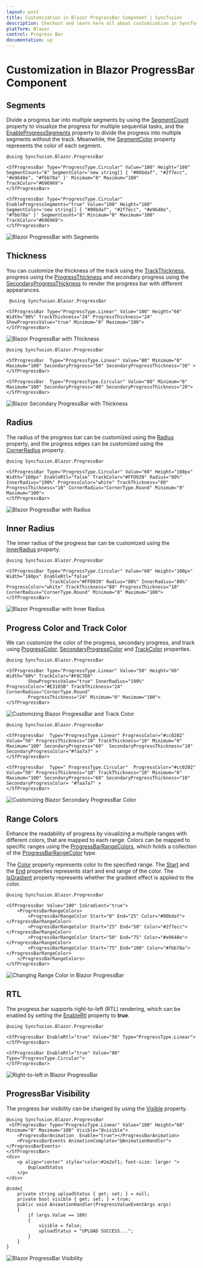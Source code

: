 ```yaml
---
layout: post
title: Customization in Blazor ProgressBar Component | Syncfusion
description: Checkout and learn here all about customization in Syncfusion Blazor ProgressBar component and more.
platform: Blazor
control: Progress Bar 
documentation: ug
---
```


# Customization in Blazor ProgressBar Component

## Segments

Divide a progress bar into multiple segments by using the [SegmentCount](https://help.syncfusion.com/cr/blazor/Syncfusion.Blazor.ProgressBar.SfProgressBar.html#Syncfusion_Blazor_ProgressBar_SfProgressBar_SegmentCount) property to visualize the progress for multiple sequential tasks, and the [EnableProgressSegments](https://help.syncfusion.com/cr/blazor/Syncfusion.Blazor.ProgressBar.SfProgressBar.html#Syncfusion_Blazor_ProgressBar_SfProgressBar_EnableProgressSegments) property to divide the progress  into multiple segments without the track. Meanwhile, the [SegmentColor](https://help.syncfusion.com/cr/blazor/Syncfusion.Blazor.ProgressBar.SfProgressBar.html#Syncfusion_Blazor_ProgressBar_SfProgressBar_SegmentColor) property represents the color of each segment.

```cshtml
@using Syncfusion.Blazor.ProgressBar

<SfProgressBar Type="ProgressType.Circular" Value="100" Height="180" SegmentCount="8" SegmentColor='new string[] { "#00bdaf", "#2f7ecc", "#e9648e", "#fbb78a" }' Minimum="0" Maximum="100" TrackColor="#696969">
</SfProgressBar>

<SfProgressBar Type="ProgressType.Circular" EnableProgressSegments="true" Value="100" Height="180" SegmentColor='new string[] { "#00bdaf", "#2f7ecc", "#e9648e", "#fbb78a" }' SegmentCount="8" Minimum="0" Maximum="100" TrackColor="#696969">
</SfProgressBar>
```

![Blazor ProgressBar with Segments](images/blazor-progressbar-with-segments.png)

## Thickness

You can customize the thickness of the track using the [TrackThickness](https://help.syncfusion.com/cr/blazor/Syncfusion.Blazor.ProgressBar.SfProgressBar.html#Syncfusion_Blazor_ProgressBar_SfProgressBar_TrackThickness), progress using the [ProgressThickness](https://help.syncfusion.com/cr/blazor/Syncfusion.Blazor.ProgressBar.SfProgressBar.html#Syncfusion_Blazor_ProgressBar_SfProgressBar_ProgressThickness) and secondary progress using the [SecondaryProgressThickness](https://help.syncfusion.com/cr/blazor/Syncfusion.Blazor.ProgressBar.SfProgressBar.html#Syncfusion_Blazor_ProgressBar_SfProgressBar_SecondaryProgressThickness) to render the progress bar with different appearances.  

```cshtml
 @using Syncfusion.Blazor.ProgressBar

<SfProgressBar Type="ProgressType.Linear" Value="100" Height="60" Width="90%" TrackThickness="24" ProgressThickness="24" ShowProgressValue="true" Minimum="0" Maximum="100">
</SfProgressBar>
```

![Blazor ProgressBar with Thickness](images/blazor-progressbar-with-thickness.png)


```cshtml
@using Syncfusion.Blazor.ProgressBar

<SfProgressBar  Type="ProgressType.Linear" Value="80" Minimum="0" Maximum="100" SecondaryProgress="50" SecondaryProgressThickness="30" >
</SfProgressBar>

<SfProgressBar  Type="ProgressType.Circular" Value="80" Minimum="0" Maximum="100" SecondaryProgress="40" SecondaryProgressThickness="20">
</SfProgressBar>
```

![Blazor Secondary ProgressBar with Thickness](images/blazor-progressbar-secondaryprogressbar-thickness.png)

## Radius

The radius of the progress bar can be customized using the [Radius](https://help.syncfusion.com/cr/blazor/Syncfusion.Blazor.ProgressBar.SfProgressBar.html#Syncfusion_Blazor_ProgressBar_SfProgressBar_Radius) property, and the progress edges can be customized using the [CornerRadius](https://help.syncfusion.com/cr/blazor/Syncfusion.Blazor.ProgressBar.SfProgressBar.html#Syncfusion_Blazor_ProgressBar_SfProgressBar_CornerRadius) property.

```cshtml
@using Syncfusion.Blazor.ProgressBar

<SfProgressBar Type="ProgressType.Circular" Value="60" Height="160px" Width="160px" EnableRtl="false" TrackColor="#FFD939" Radius="80%" InnerRadius="190%" ProgressColor="white" TrackThickness="80" ProgressThickness="10" CornerRadius="CornerType.Round" Minimum="0" Maximum="100">
</SfProgressBar>
```

![Blazor ProgressBar with Radius](images/blazor-progressbar-with-radius.png)

## Inner Radius

The inner radius of the progress bar can be customized using the [InnerRadius](https://help.syncfusion.com/cr/blazor/Syncfusion.Blazor.ProgressBar.SfProgressBar.html#Syncfusion_Blazor_ProgressBar_SfProgressBar_InnerRadius) property.

```cshtml
@using Syncfusion.Blazor.ProgressBar

<SfProgressBar Type="ProgressType.Circular" Value="60" Height="160px" Width="160px" EnableRtl="false"
                TrackColor="#FFD939" Radius="80%" InnerRadius="80%" ProgressColor="white" TrackThickness="80" ProgressThickness="10" CornerRadius="CornerType.Round" Minimum="0" Maximum="100">
</SfProgressBar>
```

![Blazor ProgressBar with Inner Radius](images/blazor-progressbar-with-inner-radius.png)

## Progress Color and Track Color

We can customize the color of the progress, secondary progress, and track using [ProgressColor](https://help.syncfusion.com/cr/blazor/Syncfusion.Blazor.ProgressBar.SfProgressBar.html#Syncfusion_Blazor_ProgressBar_SfProgressBar_ProgressColor), [SecondaryProgressColor](https://help.syncfusion.com/cr/blazor/Syncfusion.Blazor.ProgressBar.SfProgressBar.html#Syncfusion_Blazor_ProgressBar_SfProgressBar_SecondaryProgressColor) and [TrackColor](https://help.syncfusion.com/cr/blazor/Syncfusion.Blazor.ProgressBar.SfProgressBar.html#Syncfusion_Blazor_ProgressBar_SfProgressBar_TrackColor) properties. 

```cshtml
@using Syncfusion.Blazor.ProgressBar

<SfProgressBar Type="ProgressType.Linear" Value="50" Height="60" Width="90%" TrackColor="#F8C7D8"
        ShowProgressValue="true" InnerRadius="190%" ProgressColor="#E3165B" TrackThickness="24" CornerRadius="CornerType.Round"
        ProgressThickness="24" Minimum="0" Maximum="100">
</SfProgressBar>
```

![Customizing Blazor ProgressBar and Track Color](images/blazor-progressbar-and-trackbar-with-custom-color.png)

```cshtml
@using Syncfusion.Blazor.ProgressBar

<SfProgressBar  Type="ProgressType.Linear" ProgressColor="#cc0202" Value="50" ProgressThickness="10" TrackThickness="10" Minimum="0" Maximum="100" SecondaryProgress="60"  SecondaryProgressThickness="10" SecondaryProgressColor="#faa7a7" >
</SfProgressBar>

<SfProgressBar  Type=" ProgressType.Circular"  ProgressColor="#cc0202" Value="50" ProgressThickness="10" TrackThickness="10" Minimum="0" Maximum="100" SecondaryProgress="60" SecondaryProgressThickness="10" SecondaryProgressColor= "#faa7a7" >
</SfProgressBar>
```

![Customizing Blazor Secondary ProgressBar Color](images/blazor-progressbar-secondaryprogressbar-color.png)

## Range Colors

Enhance the readability of progress by visualizing a multiple ranges with different colors, that are mapped to each range. Colors can be mapped to specific ranges using the [ProgressBarRangeColors](https://help.syncfusion.com/cr/blazor/Syncfusion.Blazor.ProgressBar.ProgressBarRangeColors.html), which holds a collection of the [ProgressBarRangeColor](https://help.syncfusion.com/cr/blazor/Syncfusion.Blazor.ProgressBar.ProgressBarRangeColor.html) type.

The [Color](https://help.syncfusion.com/cr/blazor/Syncfusion.Blazor.ProgressBar.ProgressBarRangeColor.html#Syncfusion_Blazor_ProgressBar_ProgressBarRangeColor_Color) property represents color to the specified range. The [Start](https://help.syncfusion.com/cr/blazor/Syncfusion.Blazor.ProgressBar.ProgressBarRangeColor.html#Syncfusion_Blazor_ProgressBar_ProgressBarRangeColor_Start) and the [End](https://help.syncfusion.com/cr/blazor/Syncfusion.Blazor.ProgressBar.ProgressBarRangeColor.html#Syncfusion_Blazor_ProgressBar_ProgressBarRangeColor_End) properties represents start and end range of the color. The [IsGradient](https://help.syncfusion.com/cr/blazor/Syncfusion.Blazor.ProgressBar.SfProgressBar.html#Syncfusion_Blazor_ProgressBar_SfProgressBar_IsGradient) property represents whether the gradient effect is applied to the color.

```cshtml
@using Syncfusion.Blazor.ProgressBar

<SfProgressBar Value="100" IsGradient="true">
    <ProgressBarRangeColors>
        <ProgressBarRangeColor Start="0" End="25" Color="#00bdaf"></ProgressBarRangeColor>
        <ProgressBarRangeColor Start="25" End="50" Color="#2f7ecc"></ProgressBarRangeColor>
        <ProgressBarRangeColor Start="50" End="75" Color="#e9648e"></ProgressBarRangeColor>
        <ProgressBarRangeColor Start="75" End="100" Color="#fbb78a"></ProgressBarRangeColor>
    </ProgressBarRangeColors>
</SfProgressBar>
```

![Changing Range Color in Blazor ProgressBar](images/blazor-progressbar-change-range-color.png)

## RTL

The progress bar supports right-to-left (RTL) rendering, which can be enabled by setting the [EnableRtl](https://help.syncfusion.com/cr/blazor/Syncfusion.Blazor.ProgressBar.SfProgressBar.html#Syncfusion_Blazor_ProgressBar_SfProgressBar_EnableRtl) property to **true**.

```cshtml
@using Syncfusion.Blazor.ProgressBar

<SfProgressBar EnableRtl="true" Value="50" Type="ProgressType.Linear">
</SfProgressBar>

<SfProgressBar EnableRtl="true" Value="80" Type="ProgressType.Circular">
</SfProgressBar>
```

![Right-to-left in Blazor ProgressBar](images/blazor-progressbar-right-to-left.png)

## ProgressBar Visibility 

The progress bar visibility can be changed by using the [Visible](https://help.syncfusion.com/cr/blazor/Syncfusion.Blazor.ProgressBar.SfProgressBar.html#Syncfusion_Blazor_ProgressBar_SfProgressBar_Visible) property.

```cshtml
@using Syncfusion.Blazor.ProgressBar
 <SfProgressBar Type="ProgressType.Linear" Value="100" Height="60" Minimum="0" Maximum="100" Visible="@visible">
    <ProgressBarAnimation  Enable="true"></ProgressBarAnimation>
    <ProgressBarEvents AnimationComplete="@AnimationHandler"></ProgressBarEvents>
</SfProgressBar>
<div>
    <p align="center" style="color:#2e2ef1; font-size: larger ">
        @uploadStatus
    </p>
</div>
    
@code{
    private string uploadStatus { get; set; } = null;
    private bool visible { get; set; } = true;
    public void AnimationHandler(ProgressValueEventArgs args)
    { 
        if (args.Value == 100)
        {
            visible = false;
            uploadStatus = "UPLOAD SUCCESS...";
        }
    }
}
```

![Blazor ProgressBar Visibility](images/progress-bar-visibility.gif)
